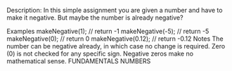 Description:
In this simple assignment you are given a number and have to make it negative. But maybe the number is already negative?

Examples
makeNegative(1); // return -1
makeNegative(-5); // return -5
makeNegative(0); // return 0
makeNegative(0.12); // return -0.12
Notes
The number can be negative already, in which case no change is required.
Zero (0) is not checked for any specific sign. Negative zeros make no mathematical sense.
FUNDAMENTALS NUMBERS